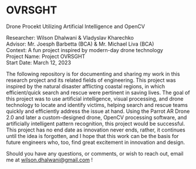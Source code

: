 # OVRSGHT
Drone Procekt Utilizing Artificial Intelligence and OpenCV

Researcher: Wilson Dhalwani & Vladyslav Kharechko <br />
Advisor: Mr. Joesph Barbetta (BCA) & Mr. Michael Liva (BCA) <br />
Context: A fun project inspired by modern-day drone technology <br />
Project Name: Project OVRSGHT <br />
Start Date: March 12, 2023 <br />

The following repository is for documenting and sharing my work in this research project and its related fields of engineering. This project was inspired by the natural disaster afflicting coastal regions, in which efficient/quick search and rescue were pertinent in saving lives. The goal of this project was to use artificial intelligence, visual processing, and drone technology to locate and identify victims, helping search and rescue teams quickly and efficiently address the issue at hand. Using the Parrot AR Drone 2.0 and later a custom-designed drone, OpenCV processing software, and artificially intelligent pattern recognition, this project would be successful. This project has no end date as innovation never ends, rather, it continues until the idea is forgotten, and I hope that this work can be the basis for future engineers who, too, find great excitement in innovation and design. <br />

Should you have any questions, or comments, or wish to reach out, email me at wilson.dhalwani@gmail.com !
